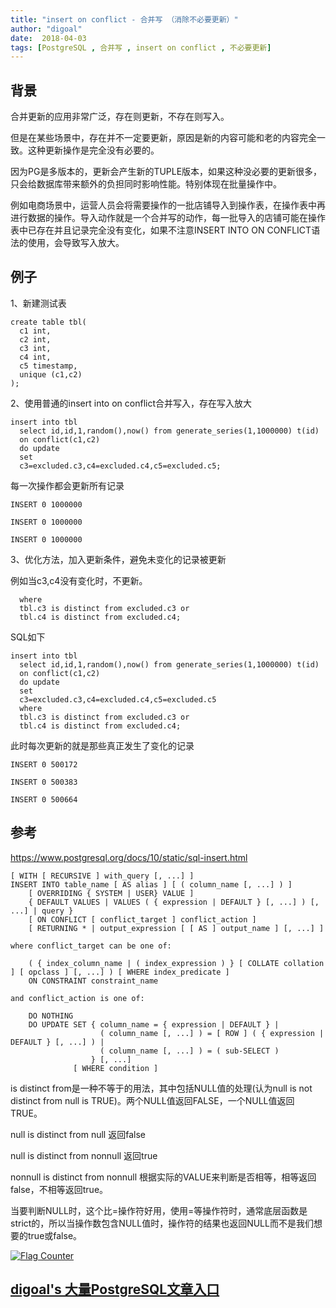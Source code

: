 ```yaml
---
title: "insert on conflict - 合并写 （消除不必要更新）"
author: "digoal"
date:  2018-04-03
tags: [PostgreSQL , 合并写 , insert on conflict , 不必要更新]
---
```

## 背景         
合并更新的应用非常广泛，存在则更新，不存在则写入。  
  
但是在某些场景中，存在并不一定要更新，原因是新的内容可能和老的内容完全一致。这种更新操作是完全没有必要的。  
  
因为PG是多版本的，更新会产生新的TUPLE版本，如果这种没必要的更新很多，只会给数据库带来额外的负担同时影响性能。特别体现在批量操作中。  
  
例如电商场景中，运营人员会将需要操作的一批店铺导入到操作表，在操作表中再进行数据的操作。导入动作就是一个合并写的动作，每一批导入的店铺可能在操作表中已存在并且记录完全没有变化，如果不注意INSERT INTO ON CONFLICT语法的使用，会导致写入放大。  
  
## 例子  
1、新建测试表  
  
```  
create table tbl(  
  c1 int,   
  c2 int,   
  c3 int,   
  c4 int,   
  c5 timestamp,   
  unique (c1,c2)  
);  
```  
  
2、使用普通的insert into on conflict合并写入，存在写入放大  
  
```  
insert into tbl   
  select id,id,1,random(),now() from generate_series(1,1000000) t(id)   
  on conflict(c1,c2)   
  do update   
  set   
  c3=excluded.c3,c4=excluded.c4,c5=excluded.c5;  
```  
  
每一次操作都会更新所有记录  
  
```  
INSERT 0 1000000  
  
INSERT 0 1000000  
  
INSERT 0 1000000  
```  
  
3、优化方法，加入更新条件，避免未变化的记录被更新  
  
例如当c3,c4没有变化时，不更新。  
  
```  
  where  
  tbl.c3 is distinct from excluded.c3 or  
  tbl.c4 is distinct from excluded.c4;  
```  
  
SQL如下  
  
```  
insert into tbl   
  select id,id,1,random(),now() from generate_series(1,1000000) t(id)   
  on conflict(c1,c2)   
  do update   
  set   
  c3=excluded.c3,c4=excluded.c4,c5=excluded.c5  
  where  
  tbl.c3 is distinct from excluded.c3 or  
  tbl.c4 is distinct from excluded.c4;  
```  
  
此时每次更新的就是那些真正发生了变化的记录  
  
```  
INSERT 0 500172  
  
INSERT 0 500383  
  
INSERT 0 500664  
```  
  
## 参考  
https://www.postgresql.org/docs/10/static/sql-insert.html  
  
```  
[ WITH [ RECURSIVE ] with_query [, ...] ]  
INSERT INTO table_name [ AS alias ] [ ( column_name [, ...] ) ]  
    [ OVERRIDING { SYSTEM | USER} VALUE ]  
    { DEFAULT VALUES | VALUES ( { expression | DEFAULT } [, ...] ) [, ...] | query }  
    [ ON CONFLICT [ conflict_target ] conflict_action ]  
    [ RETURNING * | output_expression [ [ AS ] output_name ] [, ...] ]  
  
where conflict_target can be one of:  
  
    ( { index_column_name | ( index_expression ) } [ COLLATE collation ] [ opclass ] [, ...] ) [ WHERE index_predicate ]  
    ON CONSTRAINT constraint_name  
  
and conflict_action is one of:  
  
    DO NOTHING  
    DO UPDATE SET { column_name = { expression | DEFAULT } |  
                    ( column_name [, ...] ) = [ ROW ] ( { expression | DEFAULT } [, ...] ) |  
                    ( column_name [, ...] ) = ( sub-SELECT )  
                  } [, ...]  
              [ WHERE condition ]  
```  
  
is distinct from是一种不等于的用法，其中包括NULL值的处理(认为null is not distinct from null is TRUE)。两个NULL值返回FALSE，一个NULL值返回TRUE。  
  
null is distinct from null 返回false   
  
null is distinct from nonnull 返回true  
  
nonnull is distinct from nonnull 根据实际的VALUE来判断是否相等，相等返回false，不相等返回true。  
  
当要判断NULL时，这个比=操作符好用，使用=等操作符时，通常底层函数是strict的，所以当操作数包含NULL值时，操作符的结果也返回NULL而不是我们想要的true或false。  
    
  
<a rel="nofollow" href="http://info.flagcounter.com/h9V1"  ><img src="http://s03.flagcounter.com/count/h9V1/bg_FFFFFF/txt_000000/border_CCCCCC/columns_2/maxflags_12/viewers_0/labels_0/pageviews_0/flags_0/"  alt="Flag Counter"  border="0"  ></a>  
  
  
  
  
  
  
## [digoal's 大量PostgreSQL文章入口](https://github.com/digoal/blog/blob/master/README.md "22709685feb7cab07d30f30387f0a9ae")
  
